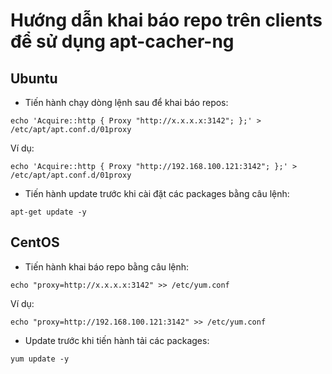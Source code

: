 # Hướng dẫn khai báo repo trên clients để sử dụng apt-cacher-ng

## Ubuntu

- Tiến hành chạy dòng lệnh sau để khai báo repos:

`echo 'Acquire::http { Proxy "http://x.x.x.x:3142"; };' >  /etc/apt/apt.conf.d/01proxy`

Ví dụ:

`echo 'Acquire::http { Proxy "http://192.168.100.121:3142"; };' >  /etc/apt/apt.conf.d/01proxy`

- Tiến hành update trước khi cài đặt các packages bằng câu lệnh:

`apt-get update -y`

## CentOS

- Tiến hành khai báo repo bằng câu lệnh: 

`echo "proxy=http://x.x.x.x:3142" >> /etc/yum.conf`

Ví dụ:

`echo "proxy=http://192.168.100.121:3142" >> /etc/yum.conf`

- Update trước khi tiến hành tải các packages:

`yum update -y`

